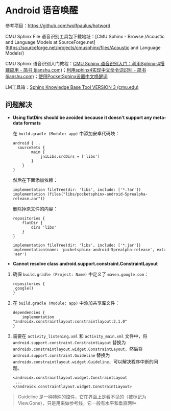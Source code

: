 # Android 语音唤醒

参考项目：https://github.com/wolfpaulus/hotword

CMU Sphinx File 语音识别工具包下载地址：[CMU Sphinx - Browse /Acoustic and Language Models at SourceForge.net](https://sourceforge.net/projects/cmusphinx/files/Acoustic and Language Models/)

CMU Sphinx 语音识别入门教程：[CMU Sphinx 语音识别入门：利用Sphinx-4搭建应用 - 简书 (jianshu.com)](https://www.jianshu.com/p/0ddd1dff815d)；[利用sphinx4实现中文命令词识别 - 简书 (jianshu.com)](https://www.jianshu.com/p/40ee296e2f0e)；[使用PocketSphinx设置中文唤醒词 ](https://github.com/wzpan/dingdang-robot/issues/45)

LM工具箱：[Sphinx Knowledge Base Tool VERSION 3 (cmu.edu)](http://www.speech.cs.cmu.edu/tools/lmtool-new.html)



## 问题解决

- **Using flatDirs should be avoided because it doesn't support any meta-data formats**

  在 `build.gradle (Module: app)` 中添加安卓代码块：

  ```
  android { ..
    sourceSets {
          main {
              jniLibs.srcDirs = ['libs']
          }
      }
  }
  ```

  然后在下面添加依赖：

  ```
  implementation fileTree(dir: 'libs', include: ['*.?ar'])
  implementation (files("libs/pocketsphinx-android-5prealpha-release.aar"))
  ```

  删除掉原文件的内容：

  ```
  repositories {
      flatDir {
          dirs 'libs'
      }
  }
  
  implementation fileTree(dir: 'libs', include: ['*.jar'])
  implementation(name: 'pocketsphinx-android-5prealpha-release', ext: 'aar')
  ```

  

- **Cannot resolve class android.support.constraint.ConstraintLayout**

1. 确保 `build.gradle (Project: Name)` 中定义了 `maven.google.com`：

   ```
   repositories {
   	google()
   }
   ```

2. 在 `build.gradle (Module: app)` 中添加共享库文件：

   ```
   dependencies {
       implementation "androidx.constraintlayout:constraintlayout:2.1.0"
   }
   ```

3. 需要在 `activity_listening.xml` 和 `activity_main.xml` 文件中，将 `android.support.constraint.ConstraintLayout` 替换为 `androidx.constraintlayout.widget.ConstraintLayout`，然后将 `android.support.constraint.Guideline` 替换为 `androidx.constraintlayout.widget.Guideline`，可以解决程序中断的问题。

   ```
   <androidx.constraintlayout.widget.ConstraintLayout
   	...
   </androidx.constraintlayout.widget.ConstraintLayout>
   ```

> Guideline 是一种特殊的控件，它在界面上是看不见的（被标记为 View.Gone），只是用来做参考线，它一般有水平和垂直两种








